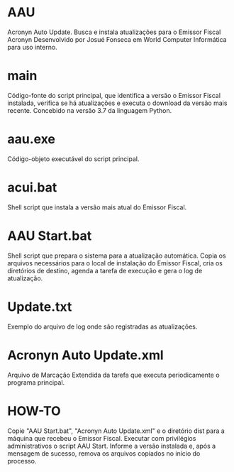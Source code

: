 # AAU
Acronyn Auto Update. Busca e instala atualizações para o Emissor Fiscal Acronyn
Desenvolvido por Josué Fonseca em World Computer Informática para uso interno.

# main
Código-fonte do script principal, que identifica a versão o Emissor Fiscal instalada, verifica se há atualizações e executa o download da versão mais recente. Concebido na versão 3.7 da linguagem Python.

# aau.exe
Código-objeto executável do script principal.

# acui.bat
Shell script que instala a versão mais atual do Emissor Fiscal.

# AAU Start.bat
Shell script que prepara o sistema para a atualização automática. Copia os arquivos necessários para o local de instalação do Emissor Fiscal, cria os diretórios de destino, agenda a tarefa de execução e gera o log de atualização.

# Update.txt
Exemplo do arquivo de log onde são registradas as atualizações.

# Acronyn Auto Update.xml
Arquivo de Marcação Extendida da tarefa que executa periodicamente o programa principal.

# HOW-TO
Copie "AAU Start.bat", "Acronyn Auto Update.xml" e o diretório dist para a máquina que recebeu o Emissor Fiscal. Executar com privilégios administrativos o script AAU Start. Informe a versão instalada e, após a mensagem de sucesso, remova os arquivos copiados no início do processo.
